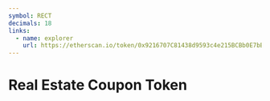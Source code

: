 ```yaml
---
symbol: RECT
decimals: 18
links:
  - name: explorer
    url: https://etherscan.io/token/0x9216707C81438d9593c4e215BCBb0E7bB10d07F5
---
```


# Real Estate Coupon Token
